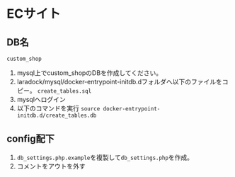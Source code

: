 # ECサイト

## DB名
`custom_shop`
1. mysql上でcustom_shopのDBを作成してください。
2. laradock/mysql/docker-entrypoint-initdb.dフォルダへ以下のファイルをコピー。
`create_tables.sql`
3. mysqlへログイン
4. 以下のコマンドを実行
`source docker-entrypoint-initdb.d/create_tables.db`

## config配下
1. `db_settings.php.example`を複製して`db_settings.php`を作成。
2. コメントをアウトを外す